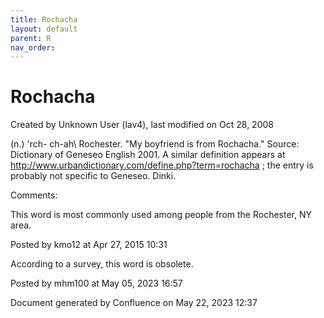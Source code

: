 ```yaml
---
title: Rochacha
layout: default
parent: R
nav_order:
---
```


# Rochacha

Created by  Unknown User (lav4), last modified on Oct 28, 2008

(n.) \'rch- ch-ah\ Rochester. &quot;My boyfriend is from Rochacha.&quot; Source: Dictionary of Geneseo English 2001. A similar definition appears at http://www.urbandictionary.com/define.php?term=rochacha ; the entry is probably not specific to Geneseo. Dinki.

Comments:

This word is most commonly used among people from the Rochester, NY area.

Posted by kmo12 at Apr 27, 2015 10:31

According to a survey, this word is obsolete. 

Posted by mhm100 at May 05, 2023 16:57

Document generated by Confluence on May 22, 2023 12:37


